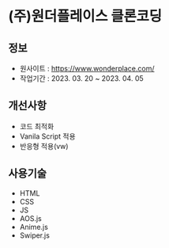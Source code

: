 # (주)원더플레이스 클론코딩

## 정보

- 원사이트 : https://www.wonderplace.com/
- 작업기간 : 2023. 03. 20 ~ 2023. 04. 05

## 개선사항

- 코드 최적화
- Vanila Script 적용
- 반응형 적용(vw)

## 사용기술

- HTML
- CSS
- JS
- AOS.js
- Anime.js
- Swiper.js
